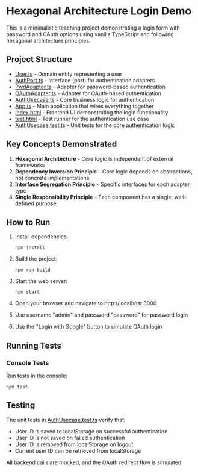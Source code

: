 # Hexagonal Architecture Login Demo

This is a minimalistic teaching project demonstrating a login form with password and OAuth options using vanilla TypeScript and following hexagonal architecture principles.

## Project Structure

- [User.ts](file:///Users/tig/coding/qoder-proj/User.ts) - Domain entity representing a user
- [AuthPort.ts](file:///Users/tig/coding/qoder-proj/AuthPort.ts) - Interface (port) for authentication adapters
- [PwdAdapter.ts](file:///Users/tig/coding/qoder-proj/PwdAdapter.ts) - Adapter for password-based authentication
- [OAuthAdapter.ts](file:///Users/tig/coding/qoder-proj/OAuthAdapter.ts) - Adapter for OAuth-based authentication
- [AuthUsecase.ts](file:///Users/tig/coding/qoder-proj/AuthUsecase.ts) - Core business logic for authentication
- [App.ts](file:///Users/tig/coding/qoder-proj/App.ts) - Main application that wires everything together
- [index.html](file:///Users/tig/coding/qoder-proj/index.html) - Frontend UI demonstrating the login functionality
- [test.html](file:///Users/tig/coding/qoder-proj/test.html) - Test runner for the authentication use case
- [AuthUsecase.test.ts](file:///Users/tig/coding/qoder-proj/AuthUsecase.test.ts) - Unit tests for the core authentication logic

## Key Concepts Demonstrated

1. **Hexagonal Architecture** - Core logic is independent of external frameworks
2. **Dependency Inversion Principle** - Core logic depends on abstractions, not concrete implementations
3. **Interface Segregation Principle** - Specific interfaces for each adapter type
4. **Single Responsibility Principle** - Each component has a single, well-defined purpose

## How to Run

1. Install dependencies:
   ```
   npm install
   ```

2. Build the project:
   ```
   npm run build
   ```

3. Start the web server:
   ```
   npm start
   ```

4. Open your browser and navigate to http://localhost:3000

5. Use username "admin" and password "password" for password login

6. Use the "Login with Google" button to simulate OAuth login

## Running Tests

### Console Tests
Run tests in the console:
```
npm test
```

## Testing

The unit tests in [AuthUsecase.test.ts](file:///Users/tig/coding/qoder-proj/AuthUsecase.test.ts) verify that:
- User ID is saved to localStorage on successful authentication
- User ID is not saved on failed authentication
- User ID is removed from localStorage on logout
- Current user ID can be retrieved from localStorage

All backend calls are mocked, and the OAuth redirect flow is simulated.